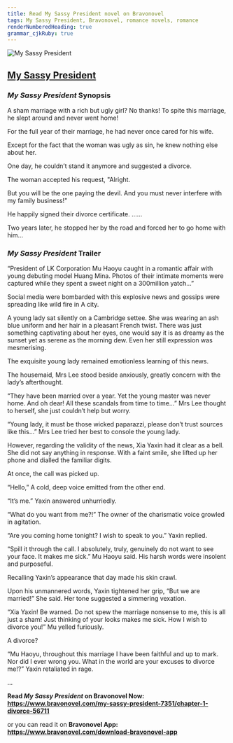 ```yaml
---
title: Read My Sassy President novel on Bravonovel
tags: My Sassy President, Bravonovel, romance novels, romance
renderNumberedHeading: true
grammar_cjkRuby: true
---
```



![My Sassy President](https://qcdn.zhangzhongyun.com/novels/15894359063923.jpg)

## [My Sassy President](https://www.bravonovel.com/my-sassy-president-7351)

### *My Sassy President* Synopsis

A sham marriage with a rich but ugly girl? No thanks! To spite this marriage, he slept around and never went home!

For the full year of their marriage, he had never once cared for his wife.

Except for the fact that the woman was ugly as sin, he knew nothing else about her.

One day, he couldn’t stand it anymore and suggested a divorce.

The woman accepted his request, "Alright.

But you will be the one paying the devil. And you must never interfere with my family business!"

He happily signed their divorce certificate. ……

Two years later, he stopped her by the road and forced her to go home with him…

### *My Sassy President* Trailer

“President of LK Corporation Mu Haoyu caught in a romantic affair with young debuting model Huang Mina. Photos of their intimate moments were captured while they spent a sweet night on a 300million yatch…”

Social media were bombarded with this explosive news and gossips were spreading like wild fire in A city.

A young lady sat silently on a Cambridge settee. She was wearing an ash blue uniform and her hair in a pleasant French twist. There was just something captivating about her eyes, one would say it is as dreamy as the sunset yet as serene as the morning dew. Even her still expression was mesmerising.

The exquisite young lady remained emotionless learning of this news.

The housemaid, Mrs Lee stood beside anxiously, greatly concern with the lady’s afterthought.

“They have been married over a year. Yet the young master was never home. And oh dear! All these scandals from time to time…” Mrs Lee thought to herself, she just couldn’t help but worry.

“Young lady, it must be those wicked paparazzi, please don’t trust sources like this…” Mrs Lee tried her best to console the young lady.

However, regarding the validity of the news, Xia Yaxin had it clear as a bell. She did not say anything in response. With a faint smile, she lifted up her phone and dialled the familiar digits.

At once, the call was picked up.

“Hello,” A cold, deep voice emitted from the other end.

“It’s me.” Yaxin answered unhurriedly.

“What do you want from me?!” The owner of the charismatic voice growled in agitation.

“Are you coming home tonight? I wish to speak to you.” Yaxin replied.

“Spill it through the call. I absolutely, truly, genuinely do not want to see your face. It makes me sick.” Mu Haoyu said. His harsh words were insolent and purposeful.

Recalling Yaxin’s appearance that day made his skin crawl.

Upon his unmannered words, Yaxin tightened her grip, “But we are married!” She said. Her tone suggested a simmering vexation.

“Xia Yaxin! Be warned. Do not spew the marriage nonsense to me, this is all just a sham! Just thinking of your looks makes me sick. How I wish to divorce you!” Mu yelled furiously.

A divorce?

“Mu Haoyu, throughout this marriage I have been faithful and up to mark. Nor did I ever wrong you. What in the world are your excuses to divorce me!?” Yaxin retaliated in rage.

…

**Read *My Sassy President* on Bravonovel Now: https://www.bravonovel.com/my-sassy-president-7351/chapter-1-divorce-56711**

or you can read it on **Bravonovel App: https://www.bravonovel.com/download-bravonovel-app**